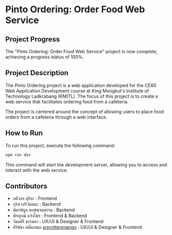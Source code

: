 # Pinto Ordering: Order Food Web Service

## Project Progress
The "Pinto Ordering: Order Food Web Service" project is now complete, achieving a progress status of 100%.

## Project Description
The Pinto Ordering project is a web application developed for the CE60 Web Application Development course at King Mongkut's Institute of Technology Ladkrabang (KMITL). The focus of this project is to create a web service that facilitates ordering food from a cafeteria.

The project is centered around the concept of allowing users to place food orders from a cafeteria through a web interface.

## How to Run
To run this project, execute the following command:
```bash
npm run dev
```
This command will start the development server, allowing you to access and interact with the web service.

## Contributors
- บศิวกร สุริยะ : Frontend
- บุริศ เสรีวัตตนะ : Backend
- พิตรพิบูล พงษ์พจนธรรม : Backend
- พิรญาณ์ แจ้งไพร : Frontend & Backend
- วิมลศิริ ธรรมดา : UX/UI & Designer & Frontend
- ศิริพิชา หมั่นเสมอ [srprottenmango](https://github.com/srpthemangoeater) : UX/UI & Designer & Frontend
